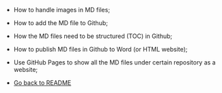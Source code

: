 - How to handle images in MD files;  
- How to add the MD file to Github;  
- How the MD files need to be structured (TOC) in Github;  
- How to publish MD files in Github to Word (or HTML website);  
- Use GitHub Pages to show all the MD files under certain repository as a website;  
  
  
- [Go back to README](README.MD)  

